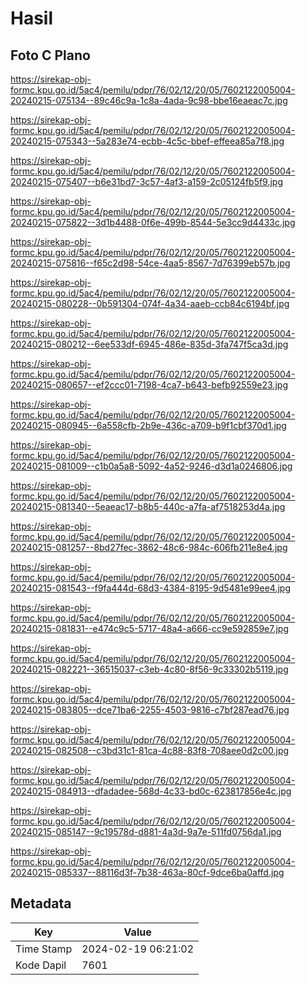 # Hasil

## Foto C Plano

https://sirekap-obj-formc.kpu.go.id/5ac4/pemilu/pdpr/76/02/12/20/05/7602122005004-20240215-075134--89c46c9a-1c8a-4ada-9c98-bbe16eaeac7c.jpg

https://sirekap-obj-formc.kpu.go.id/5ac4/pemilu/pdpr/76/02/12/20/05/7602122005004-20240215-075343--5a283e74-ecbb-4c5c-bbef-effeea85a7f8.jpg

https://sirekap-obj-formc.kpu.go.id/5ac4/pemilu/pdpr/76/02/12/20/05/7602122005004-20240215-075407--b6e31bd7-3c57-4af3-a159-2c05124fb5f9.jpg

https://sirekap-obj-formc.kpu.go.id/5ac4/pemilu/pdpr/76/02/12/20/05/7602122005004-20240215-075822--3d1b4488-0f6e-499b-8544-5e3cc9d4433c.jpg

https://sirekap-obj-formc.kpu.go.id/5ac4/pemilu/pdpr/76/02/12/20/05/7602122005004-20240215-075816--f65c2d98-54ce-4aa5-8567-7d76399eb57b.jpg

https://sirekap-obj-formc.kpu.go.id/5ac4/pemilu/pdpr/76/02/12/20/05/7602122005004-20240215-080228--0b591304-074f-4a34-aaeb-ccb84c6194bf.jpg

https://sirekap-obj-formc.kpu.go.id/5ac4/pemilu/pdpr/76/02/12/20/05/7602122005004-20240215-080212--6ee533df-6945-486e-835d-3fa747f5ca3d.jpg

https://sirekap-obj-formc.kpu.go.id/5ac4/pemilu/pdpr/76/02/12/20/05/7602122005004-20240215-080657--ef2ccc01-7198-4ca7-b643-befb92559e23.jpg

https://sirekap-obj-formc.kpu.go.id/5ac4/pemilu/pdpr/76/02/12/20/05/7602122005004-20240215-080945--6a558cfb-2b9e-436c-a709-b9f1cbf370d1.jpg

https://sirekap-obj-formc.kpu.go.id/5ac4/pemilu/pdpr/76/02/12/20/05/7602122005004-20240215-081009--c1b0a5a8-5092-4a52-9246-d3d1a0246806.jpg

https://sirekap-obj-formc.kpu.go.id/5ac4/pemilu/pdpr/76/02/12/20/05/7602122005004-20240215-081340--5eaeac17-b8b5-440c-a7fa-af7518253d4a.jpg

https://sirekap-obj-formc.kpu.go.id/5ac4/pemilu/pdpr/76/02/12/20/05/7602122005004-20240215-081257--8bd27fec-3862-48c6-984c-606fb211e8e4.jpg

https://sirekap-obj-formc.kpu.go.id/5ac4/pemilu/pdpr/76/02/12/20/05/7602122005004-20240215-081543--f9fa444d-68d3-4384-8195-9d5481e99ee4.jpg

https://sirekap-obj-formc.kpu.go.id/5ac4/pemilu/pdpr/76/02/12/20/05/7602122005004-20240215-081831--e474c9c5-5717-48a4-a666-cc9e592859e7.jpg

https://sirekap-obj-formc.kpu.go.id/5ac4/pemilu/pdpr/76/02/12/20/05/7602122005004-20240215-082221--36515037-c3eb-4c80-8f56-9c33302b5119.jpg

https://sirekap-obj-formc.kpu.go.id/5ac4/pemilu/pdpr/76/02/12/20/05/7602122005004-20240215-083805--dce71ba6-2255-4503-9816-c7bf287ead76.jpg

https://sirekap-obj-formc.kpu.go.id/5ac4/pemilu/pdpr/76/02/12/20/05/7602122005004-20240215-082508--c3bd31c1-81ca-4c88-83f8-708aee0d2c00.jpg

https://sirekap-obj-formc.kpu.go.id/5ac4/pemilu/pdpr/76/02/12/20/05/7602122005004-20240215-084913--dfadadee-568d-4c33-bd0c-623817856e4c.jpg

https://sirekap-obj-formc.kpu.go.id/5ac4/pemilu/pdpr/76/02/12/20/05/7602122005004-20240215-085147--9c19578d-d881-4a3d-9a7e-511fd0756da1.jpg

https://sirekap-obj-formc.kpu.go.id/5ac4/pemilu/pdpr/76/02/12/20/05/7602122005004-20240215-085337--88116d3f-7b38-463a-80cf-9dce6ba0affd.jpg


## Metadata

| Key        | Value               |
| ---------- | ------------------- |
| Time Stamp | 2024-02-19 06:21:02 |
| Kode Dapil | 7601                |



